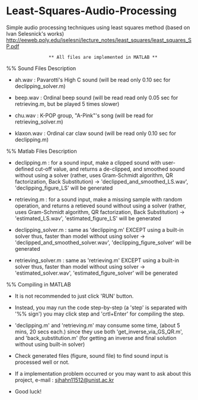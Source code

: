 # Least-Squares-Audio-Processing
Simple audio processing techniques using least squares method (based on Ivan Selesnick's works)
  http://eeweb.poly.edu/iselesni/lecture_notes/least_squares/least_squares_SP.pdf


					** All files are implemented in MATLAB **

%% Sound Files Description

- ah.wav 	: Pavarotti's High C sound (will be read only 0.10 sec for declipping_solver.m)

- beep.wav 	: Ordinal beep sound (will be read read only 0.05 sec for retrieving.m, but be played 5 times slower) 

- chu.wav	: K-POP group, "A-Pink"'s song (will be read for retrieving_solver.m)

- klaxon.wav	: Ordinal car claw sound (will be read only 0.10 sec for declipping.m)


%% Matlab Files Description

- declipping.m		: for a sound input, make a clipped sound with user-defined cut-off value, 
		  	  and returns a de-clipped, and smoothed sound without using a solver
		  	  (rather, uses Gram-Schmidt algorithm, QR factorization, Back Substitution)
			  -> 'declipped_and_smoothed_LS.wav', 'declipping_figure_LS' will be generated

- retrieving.m		: for a sound input, make a missing sample with random operation, 
		  	  and returns a retieved sound without using a solver
		  	  (rather, uses Gram-Schmidt algorithm, QR factorization, Back Substitution)
			  -> 'estimated_LS.wav', 'estimated_figure_LS' will be generated

- declipping_solver.m	: same as 'declipping.m' EXCEPT using a built-in solver
			  thus, faster than model without using solver
			  -> 'declipped_and_smoothed_solver.wav', 'declipping_figure_solver' will be generated

- retrieving_solver.m	:  same as 'retrieving.m' EXCEPT using a built-in solver
			  thus, faster than model without using solver
			  -> 'estimated_solver.wav', 'estimated_figure_solver' will be generated


%% Compiling in MATLAB

- It is not recommended to just click 'RUN' button.

- Instead, you may run the code step-by-step (a 'step' is separated with '%% sign')
  you may click step and 'crtl+Enter' for compiling the step.

- 'declipping.m' and 'retrieving.m' may consume some time, (about 5 mins, 20 secs each.)
  since they use both 'get_inverse_via_GS_QR.m', and 'back_substitution.m'
  (for getting an inverse and final solution without using built-in solver)

- Check generated files (figure, sound file) to find sound input is processed well or not.

- If a implementation problem occurred or you may want to ask about this project, e-mail : sjhahn11512@unist.ac.kr

- Good luck!
